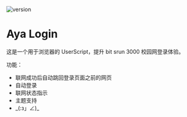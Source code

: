 ![version](https://img.shields.io/badge/version-2.3.10-FF5185.svg?style=flat-square)

# Aya Login

这是一个用于浏览器的 UserScript，提升 bit srun 3000 校园网登录体验。

功能：

- 联网成功后自动跳回登录页面之前的网页
- 自动登录 
- 联网状态指示 
- 主题支持
- \_(:з」∠)\_
